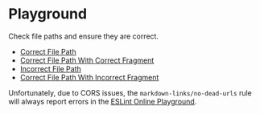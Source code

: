 # Playground

Check file paths and ensure they are correct.

- [Correct File Path](./example2.md)
- [Correct File Path With Correct Fragment](./example2.md#section-1)
- [Incorrect File Path](./missing-file.md)
- [Correct File Path With Incorrect Fragment](./example2.md#missing-section)

Unfortunately, due to CORS issues, the `markdown-links/no-dead-urls` rule will always report errors in the [ESLint Online Playground](https://eslint-online-playground.netlify.app/).
